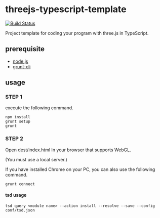 threejs-typescript-template
===========================
[![Build Status](https://travis-ci.org/gyohk/threejs-typescript-template.png?branch=master)](https://travis-ci.org/gyohk/threejs-typescript-template)

Project template for coding your program with three.js in TypeScript.

## prerequisite
* [node.js](http://nodejs.org/)
* [grunt-cli](https://github.com/gruntjs/grunt-cli)

## usage
### STEP 1
execute the following command.
```
npm install
grunt setup
grunt
```
### STEP 2
Open dest/index.html In your browser that supports WebGL.

(You must use a local server.)

If you have installed Chrome on your PC, you can also use the following command.
```
grunt connect
```

#### tsd usage
```
tsd query <module name> --action install --resolve --save --config conf/tsd.json
```
